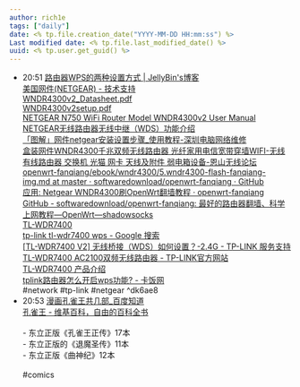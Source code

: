 ```yaml
---
author: rich1e
tags: ["daily"]
date: <% tp.file.creation_date("YYYY-MM-DD HH:mm:ss") %>
Last modified date: <% tp.file.last_modified_date() %>
uuid: <% tp.user.get_guid() %>
---
```


- 20:51 [路由器WPS的两种设置方式 | JellyBin's博客](https://jellybins.github.io/2015/09/12/%E8%B7%AF%E7%94%B1%E5%99%A8WPS%E7%9A%84%E4%B8%A4%E7%A7%8D%E8%AE%BE%E7%BD%AE%E6%96%B9%E5%BC%8F/)<br>[美国网件(NETGEAR) - 技术支持](http://support.netgear.cn/doucument/detail.asp?id=2332)<br>[WNDR4300v2_Datasheet.pdf](http://support.netgear.cn/Upfilepath_sc/WNDR4300v2_Datasheet.pdf)<br>[WNDR4300v2setup.pdf](http://support.netgear.cn/Upfilepath_sc/WNDR4300v2setup.pdf)<br>[NETGEAR N750 WiFi Router Model WNDR4300v2 User Manual](http://support.netgear.cn/Upfilepath_sc/WNDR4300v2user.pdf)<br>[NETGEAR无线路由器无线中继（WDS）功能介绍](http://club.ntgrchina.cn/Knowledgebase/Document_detail.aspx?Did=234)<br>[「图解」网件netgear安装设置步骤_使用教程-深圳电脑网络维修](http://www.armdy.cn/netgear/)<br>[盒装网件WNDR4300千兆双频无线路由器 光纤家用电信宽带穿墙WIFI-无线有线路由器 交换机 光猫 网卡 天线及附件 弱电箱设备-恩山无线论坛](https://www.right.com.cn/forum/thread-1036224-1-1.html)<br>[openwrt-fanqiang/ebook/wndr4300/5.wndr4300-flash-fanqiang-img.md at master · softwaredownload/openwrt-fanqiang · GitHub](https://github.com/softwaredownload/openwrt-fanqiang/blob/master/ebook/wndr4300/5.wndr4300-flash-fanqiang-img.md)<br>[应用: Netgear WNDR4300刷OpenWrt翻墙教程 · openwrt-fanqiang](https://vxchin.gitbooks.io/openwrt-fanqiang/content/ebook/wndr4300/)<br>[GitHub - softwaredownload/openwrt-fanqiang: 最好的路由器翻墙、科学上网教程—OpenWrt—shadowsocks](https://github.com/softwaredownload/openwrt-fanqiang)<br>[TL-WDR7400](http://192.168.1.1/)<br>[tp-link tl-wdr7400 wps - Google 搜索](https://www.google.com/search?q=tp-link+tl-wdr7400+wps&newwindow=1&sca_esv=8cdd03791b0cb041&sca_upv=1&sxsrf=ADLYWIJlD55q6rZCjj5cMUE_-7CUayG20A%3A1717849720276&ei=eE5kZtqmELCD9u8Pk_O8gAk&ved=0ahUKEwjawurygMyGAxWwgf0HHZM5D5AQ4dUDCBA&uact=5&oq=tp-link+tl-wdr7400+wps&gs_lp=Egxnd3Mtd2l6LXNlcnAiFnRwLWxpbmsgdGwtd2RyNzQwMCB3cHMyCBAAGIAEGKIEMggQABiABBiiBEjxEFCmAlipDXABeAGQAQCYAaYCoAGdCKoBAzItNLgBA8gBAPgBAZgCBaACsgjCAgoQABiwAxjWBBhHwgIEEAAYHsICBRAhGKABmAMAiAYBkAYBkgcFMS4wLjSgB4EH&sclient=gws-wiz-serp)<br>[[TL-WDR7400 V2] 无线桥接（WDS）如何设置？-2.4G - TP-LINK 服务支持](https://service.tp-link.com.cn/detail_article_2631.html)<br>[TL-WDR7400 AC2100双频无线路由器 - TP-LINK官方网站](https://www.tp-link.com.cn/product_1040.html)<br>[TL-WDR7400 产品介绍](https://resource.tp-link.com.cn/pc/docCenter/showDoc?productId=1040&showQuestion=true)<br>[tplink路由器怎么开启wps功能? - 卡饭网](https://www.kafan.cn/edu/62221044.html)<br>#network #tp-link #netgear ^dk6ae8
- 20:53 [漫画孔雀王共几部_百度知道](https://zhidao.baidu.com/question/46713232.html)<br>[孔雀王 - 维基百科，自由的百科全书](https://zh.wikipedia.org/wiki/%E5%AD%94%E9%9B%80%E7%8E%8B)<br><br>- 东立正版《孔雀王正传》17本<br>- 东立正版的《退魔圣传》11本<br>- 东立正版《曲神纪》12本<br><br>#comics